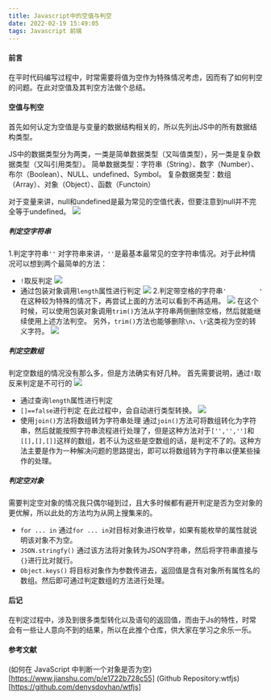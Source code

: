 ```yaml
---
title: Javascript中的空值与判空
date: 2022-02-19 15:49:05
tags: Javascript 前端
---
```

#### 前言
在平时代码编写过程中，时常需要将值为空作为特殊情况考虑，因而有了如何判空的问题。在此对空值及其判空方法做个总结。
<!--more-->
#### 空值与判空
首先如何认定为空值是与变量的数据结构相关的，所以先列出JS中的所有数据结构类型。

JS中的数据类型分为两类，一类是简单数据类型（又叫值类型），另一类是复杂数据类型（又叫引用类型）。
简单数据类型：字符串（String）、数字（Number）、布尔（Boolean）、NULL、undefined、Symbol。
复杂数据类型：数组（Array）、对象（Object）、函数（Functoin）

对于变量来讲，null和undefined是最为常见的空值代表，但要注意到null并不完全等于undefined。
![](https://kylinnnnn.github.io/img/20220219-Javascript中的空值与判空01.png)
##### 判定空字符串
1.判定字符串`''`
对字符串来讲，`''`是最基本最常见的空字符串情况。对于此种情况可以想到两个最简单的方法：
* `!`取反判定
  ![](https://kylinnnnn.github.io/img/20220219-Javascript中的空值与判空02.png)
* 通过包装对象调用`length`属性进行判定
  ![](https://kylinnnnn.github.io/img/20220219-Javascript中的空值与判空03.png)
2.判定带空格的字符串`'         '`
在这种较为特殊的情况下，再尝试上面的方法可以看到不再适用。
![](https://kylinnnnn.github.io/img/20220219-Javascript中的空值与判空04.png)
在这个时候，可以使用包装对象调用`trim()`方法从字符串两侧删除空格，然后就能继续使用上述方法判空。
另外，`trim()`方法也能够删除`\n`、`\r`这类视为空的转义字符。
![](https://kylinnnnn.github.io/img/20220219-Javascript中的空值与判空05.png)
##### 判定空数组
判定空数组的情况没有那么多，但是方法确实有好几种。
首先需要说明，通过`!`取反来判定是不可行的
![](https://kylinnnnn.github.io/img/20220219-Javascript中的空值与判空06.png)
* 通过查询`length`属性进行判定
* `[]==false`进行判定
  在此过程中，会自动进行类型转换。
  ![](https://kylinnnnn.github.io/img/20220219-Javascript中的空值与判空05.png)
* 使用`join()`方法将数组转为字符串处理
  通过`join()`方法可将数组转化为字符串，然后就能按照字符串流程进行处理了，但是这种方法对于`['','','']`和`[[],[],[]]`这样的数组，若不认为这些是空数组的话，是判定不了的。这种方法主要是作为一种解决问题的思路提出，即可以将数组转为字符串以便某些操作的处理。
##### 判定空对象
需要判定空对象的情况我只偶尔碰到过，且大多时候都有避开判定是否为空对象的更优解，所以此处的方法均为从网上搜集来的。
* `for ... in`
  通过`for ... in`对目标对象进行枚举，如果有能枚举的属性就说明该对象不为空。
* `JSON.stringfy()`
  通过该方法将对象转为JSON字符串，然后将字符串直接与`{}`进行比对就行。
* `Object.keys()`
  将目标对象作为参数传进去，返回值是含有对象所有属性名的数组。然后即可通过判定数组的方法进行处理。
#### 后记
在判定过程中，涉及到很多类型转化以及语句的返回值，而由于Js的特性，时常会有一些让人意向不到的结果，所以在此推个仓库，供大家在学习之余乐一乐。
#### 参考文献
(如何在 JavaScript 中判断一个对象是否为空)[https://www.jianshu.com/p/e1722b728c55]
(Github Repository:wtfjs)[https://github.com/denysdovhan/wtfjs]